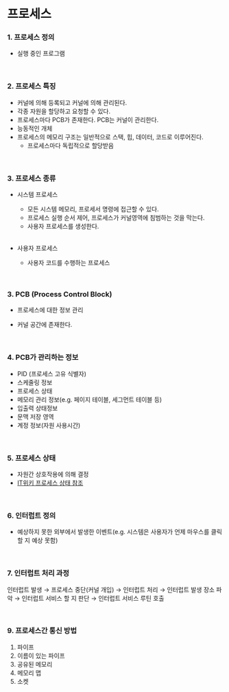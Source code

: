 # 프로세스

### 1. 프로세스  정의

* 실행 중인 프로그램

<br/>

### 2. 프로세스 특징

* 커널에 의해 등록되고 커널에 의해 관리된다.
* 각종 자원을 할당하고 요청할 수 있다.
* 프로세스마다 PCB가 존재한다. PCB는 커널이 관리한다.
* 능동적인 개체
* 프로세스의 메모리 구조는 일반적으로 스택, 힙, 데이터, 코드로 이루어진다.
  * 프로세스마다 독립적으로 할당받음

<br/>

### 3. 프로세스 종류

* 시스템 프로세스

  * 모든 시스템 메모리, 프로세서 명령에 접근할 수 있다.
  * 프로세스 실행 순서 제어, 프로세스가 커널영역에 침범하는 것을 막는다.
  * 사용자 프로세스를 생성한다.

  <br/>

* 사용자 프로세스

  * 사용자 코드를 수행하는 프로세스

<br/>

### 3. PCB (Process Control Block)

* 프로세스에 대한 정보 관리

* 커널 공간에 존재한다.

<br/>

### 4. PCB가 관리하는 정보

* PID (프로세스 고유 식별자)
* 스케줄링 정보
* 프로세스 상태
* 메모리 관리 정보(e.g. 페이지 테이블, 세그먼트 테이블 등)
* 입출력 상태정보
* 문맥 저장 영역
* 계정 정보(자원 사용시간)

<br/>

### 5. 프로세스 상태

* 자원간 상호작용에 의해 결정
* [IT위키 프로세스 상태 참조](https://itwiki.kr/w/%ED%94%84%EB%A1%9C%EC%84%B8%EC%8A%A4_%EC%83%81%ED%83%9C)

<br/>

### 6. 인터럽트 정의

* 예상하지 못한 외부에서 발생한 이벤트(e.g. 시스템은 사용자가 언제 마우스를 클릭할 지 예상 못함)

<br/>

### 7. 인터럽트 처리 과정

인터럽트 발생 →  프로세스 중단(커널 개입) → 인터럽트 처리 → 인터럽트 발생 장소 파악 → 인터럽트 서비스 할 지 판단 → 인터럽트 서비스 루틴 호출

<br/>

### 9.  프로세스간 통신 방법

1. 파이프
2. 이름이 있는 파이프
3. 공유된 메모리
4. 메모리 맵
5. 소켓







